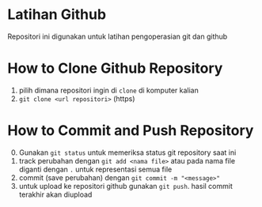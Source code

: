 # Latihan Github
Repositori ini digunakan untuk latihan pengoperasian git dan github

# How to Clone Github Repository

1. pilih dimana repositori ingin di `clone` di komputer kalian
2. `git clone <url repositori>` (https)

# How to Commit and Push Repository

0. Gunakan `git status` untuk memeriksa status git
 repository saat ini
1. track perubahan dengan `git add <nama file>` atau pada nama file diganti dengan `.` untuk representasi semua file 
2. commit (save perubahan) dengan `git commit -m "<message>"`
3. untuk upload ke repositori github gunakan `git push`. hasil commit terakhir akan diupload